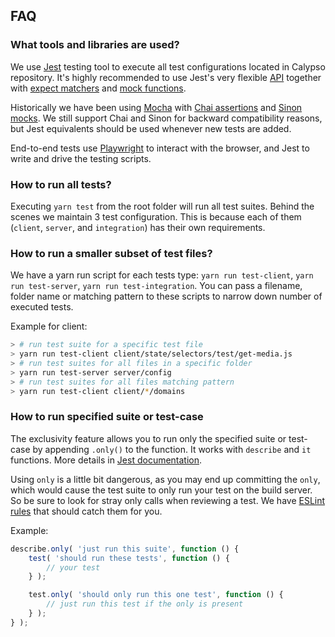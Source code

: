 ## FAQ

### What tools and libraries are used?

We use [Jest](https://facebook.github.io/jest/) testing tool to execute all test configurations located in Calypso repository. It's highly recommended to use Jest's very flexible [API](https://facebook.github.io/jest/docs/en/api.html) together with [expect matchers](https://facebook.github.io/jest/docs/en/expect.html) and [mock functions](https://facebook.github.io/jest/docs/en/mock-function-api.html).

Historically we have been using [Mocha](https://mochajs.org/) with [Chai assertions](http://chaijs.com/) and [Sinon mocks](http://sinonjs.org/). We still support Chai and Sinon for backward compatibility reasons, but Jest equivalents should be used whenever new tests are added.

End-to-end tests use [Playwright](https://playwright.dev/docs/intro) to interact with the browser, and Jest to write and drive the testing scripts.

### How to run all tests?

Executing `yarn test` from the root folder will run all test suites.
Behind the scenes we maintain 3 test configuration. This is because each of them (`client`, `server`, and `integration`) has their own requirements.

### How to run a smaller subset of test files?

We have a yarn run script for each tests type: `yarn run test-client`, `yarn run test-server`, `yarn run test-integration`.
You can pass a filename, folder name or matching pattern to these scripts to narrow down number of executed tests.

Example for client:

```bash
> # run test suite for a specific test file
> yarn run test-client client/state/selectors/test/get-media.js
> # run test suites for all files in a specific folder
> yarn run test-server server/config
> # run test suites for all files matching pattern
> yarn run test-client client/*/domains
```

### How to run specified suite or test-case

The exclusivity feature allows you to run only the specified suite or test-case by appending `.only()` to the function.
It works with `describe` and `it` functions. More details in [Jest documentation](https://facebook.github.io/jest/docs/api.html).

Using `only` is a little bit dangerous, as you may end up committing the `only`, which would cause the test suite to only run your test on the build server. So be sure to look for stray only calls when reviewing a test. We have [ESLint rules](https://github.com/jest-community/eslint-plugin-jest) that should catch them for you.

Example:

```js
describe.only( 'just run this suite', function () {
	test( 'should run these tests', function () {
		// your test
	} );

	test.only( 'should only run this one test', function () {
		// just run this test if the only is present
	} );
} );
```
